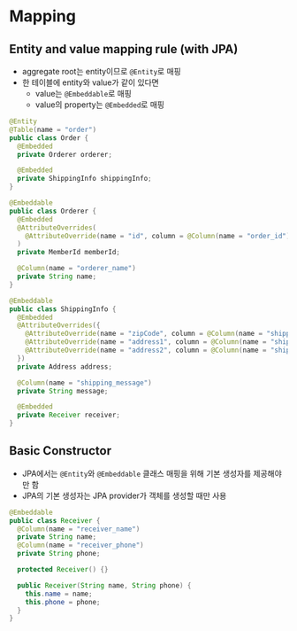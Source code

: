 # Mapping

## Entity and value mapping rule (with JPA)

- aggregate root는 entity이므로 `@Entity`로 매핑
- 한 테이블에 entity와 value가 같이 있다면
  - value는 `@Embeddable`로 매핑
  - value의 property는 `@Embedded`로 매핑

```java
@Entity
@Table(name = "order")
public class Order {
  @Embedded
  private Orderer orderer;

  @Embedded
  private ShippingInfo shippingInfo;
}
```

```java
@Embeddable
public class Orderer {
  @Embedded
  @AttributeOverrides(
    @AttributeOverride(name = "id", column = @Column(name = "order_id"))
  )
  private MemberId memberId;

  @Column(name = "orderer_name")
  private String name;
}
```

```java
@Embeddable
public class ShippingInfo {
  @Embedded
  @AttributeOverrides({
    @AttributeOverride(name = "zipCode", column = @Column(name = "shipping_zipcode")),
    @AttributeOverride(name = "address1", column = @Column(name = "shipping_addr1")),
    @AttributeOverride(name = "address2", column = @Column(name = "shipping_addr2"))
  })
  private Address address;

  @Column(name = "shipping_message")
  private String message;

  @Embedded
  private Receiver receiver;
}
```

## Basic Constructor

- JPA에서는 `@Entity`와 `@Embeddable` 클래스 매핑을 위해 기본 생성자를 제공해야만 함
- JPA의 기본 생성자는 JPA provider가 객체를 생성할 때만 사용

```java
@Embeddable
public class Receiver {
  @Column(name = "receiver_name")
  private String name;
  @Column(name = "receiver_phone")
  private String phone;

  protected Receiver() {}

  public Receiver(String name, String phone) {
    this.name = name;
    this.phone = phone;
  }
}
```
